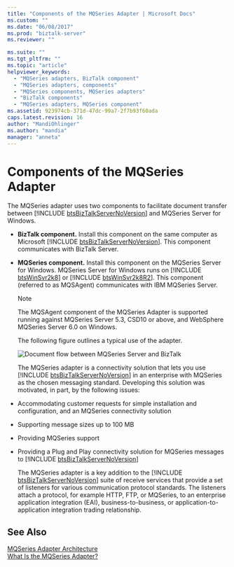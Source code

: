```yaml
---
title: "Components of the MQSeries Adapter | Microsoft Docs"
ms.custom: ""
ms.date: "06/08/2017"
ms.prod: "biztalk-server"
ms.reviewer: ""

ms.suite: ""
ms.tgt_pltfrm: ""
ms.topic: "article"
helpviewer_keywords: 
  - "MQSeries adapters, BizTalk component"
  - "MQSeries adapters, components"
  - "MQSeries components, MQSeries adapters"
  - "BizTalk components"
  - "MQSeries adapters, MQSeries component"
ms.assetid: 923974cb-371d-47dc-99a7-2f7b93f60ada
caps.latest.revision: 16
author: "MandiOhlinger"
ms.author: "mandia"
manager: "anneta"
---
```

# Components of the MQSeries Adapter
The MQSeries adapter uses two components to facilitate document transfer between [!INCLUDE [btsBizTalkServerNoVersion](../includes/btsbiztalkservernoversion-md.md)] and MQSeries Server for Windows.  
  
- <strong>BizTalk component.</strong> Install this component on the same computer as Microsoft [!INCLUDE [btsBizTalkServerNoVersion](../includes/btsbiztalkservernoversion-md.md)]. This component communicates with BizTalk Server.  
  
- <strong>MQSeries component.</strong> Install this component on the MQSeries Server for Windows. MQSeries Server for Windows runs on [!INCLUDE [btsWinSvr2k8](../includes/btswinsvr2k8-md.md)] or [!INCLUDE [btsWinSvr2k8R2](../includes/btswinsvr2k8r2-md.md)]. This component (referred to as MQSAgent) communicates with IBM MQSeries Server.  
  
  > [!NOTE]
  >  The MQSAgent component of the MQSeries Adapter is supported running against MQSeries Server 5.3, CSD10 or above, and WebSphere MQSeries Server 6.0 on Windows.  
  
  The following figure outlines a typical use of the adapter.  
  
  ![Document flow between MQSeries Server and BizTalk](../core/media/bts-dev-mqadapterflow.gif "BTS_Dev_MQAdapterFlow")  
  
  The MQSeries adapter is a connectivity solution that lets you use [!INCLUDE [btsBizTalkServerNoVersion](../includes/btsbiztalkservernoversion-md.md)] in an enterprise with MQSeries as the chosen messaging standard. Developing this solution was motivated, in part, by the following issues:  
  
- Accommodating customer requests for simple installation and configuration, and an MQSeries connectivity solution  
  
- Supporting message sizes up to 100 MB  
  
- Providing MQSeries support  
  
- Providing a Plug and Play connectivity solution for MQSeries messages to [!INCLUDE [btsBizTalkServerNoVersion](../includes/btsbiztalkservernoversion-md.md)]  
  
  The MQSeries adapter is a key addition to the [!INCLUDE [btsBizTalkServerNoVersion](../includes/btsbiztalkservernoversion-md.md)] suite of receive services that provide a set of listeners for various communication protocol standards. The listeners attach a protocol, for example HTTP, FTP, or MQSeries, to an enterprise application integration (EAI), business-to-business, or application-to-application integration trading relationship.  
  
## See Also  
 [MQSeries Adapter Architecture](../core/mqseries-adapter-architecture.md)   
 [What Is the MQSeries Adapter?](../core/what-is-the-mqseries-adapter.md)